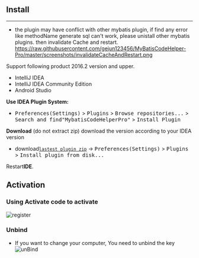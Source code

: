 
## Install

----

* the plugin may have conflict with other mybatis plugin, if find any error like methodName generate sql can't work, please unistall other
mybatis plugins.  then invalidate Cache and restart. https://raw.githubusercontent.com/gejun123456/MyBatisCodeHelper-Pro/master/screenshots/invalidateCacheAndRestart.png

Support following product 2016.2 version and upper.

- IntelliJ IDEA
- IntelliJ IDEA Community Edition
- Android Studio

**Use IDEA Plugin System:**
- <kbd>Preferences(Settings)</kbd> > <kbd>Plugins</kbd> > <kbd>Browse repositories...</kbd> > <kbd>Search and find"MybatisCodeHelperPro"</kbd> > <kbd>Install Plugin</kbd>

**Download** (do not extract zip) download the version according to your IDEA version
- download[`lastest plugin zip`](https://plugins.jetbrains.com/plugin/9837-mybatiscodehelperpro) -> <kbd>Preferences(Settings)</kbd> > <kbd>Plugins</kbd> > <kbd>Install plugin from disk...</kbd>


Restart**IDE**.


## Activation

### Using Activate code to activate
![register](https://raw.githubusercontent.com/gejun123456/MyBatisCodeHelper-Pro/master/screenshots/register_new.gif)

### Unbind

- If you want to change your computer, You need to unbind the key
![unBind](https://raw.githubusercontent.com/gejun123456/MyBatisCodeHelper-Pro/master/screenshots/unBind.png)
